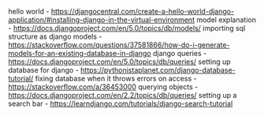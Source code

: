 hello world - https://djangocentral.com/create-a-hello-world-django-application/#installing-django-in-the-virtual-environment
model explanation - https://docs.djangoproject.com/en/5.0/topics/db/models/
importing sql structure as django models - https://stackoverflow.com/questions/37581866/how-do-i-generate-models-for-an-existing-database-in-django
django queries - https://docs.djangoproject.com/en/5.0/topics/db/queries/
setting up database for django - https://pythonistaplanet.com/django-database-tutorial/
fixing database when it throws errors on access - https://stackoverflow.com/a/36453000
querying objects - https://docs.djangoproject.com/en/2.2/topics/db/queries/
setting up a search bar - https://learndjango.com/tutorials/django-search-tutorial